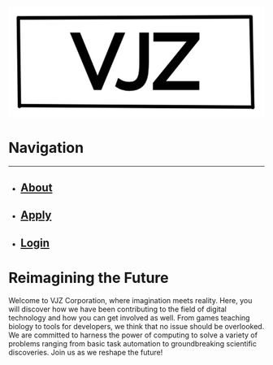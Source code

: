 ![](/assets/images/VJZlogo_official.png)

# Navigation

***

- ## [About](/about.md)
- ## [Apply](/apply.md)
- ## [Login](https://gooogle.com)

# Reimagining the Future
Welcome to VJZ Corporation, where imagination meets reality. Here, you will discover how we have been contributing to the field of digital technology and how you can get involved as well. From games teaching biology to tools for developers, we think that no issue should be overlooked. We are committed to harness the power of computing to solve a variety of problems ranging from basic task automation to groundbreaking scientific discoveries. Join us as we reshape the future!
